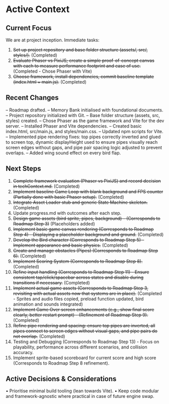 # Active Context

## Current Focus
We are at project inception. Immediate tasks:

1. ~~Set up project repository and base folder structure (assets/, src/, styles/).~~ (Completed)
2. ~~Evaluate Phaser vs PixiJS; create a simple proof-of-concept canvas with each to measure performance footprint and ease of use.~~ (Completed - Chose Phaser with Vite)
3. ~~Choose framework, install dependencies, commit baseline template (index.html + main.js).~~ (Completed)

## Recent Changes
– Roadmap drafted.
– Memory Bank initialised with foundational documents.
– Project repository initialized with Git.
– Base folder structure (assets, src, styles) created.
– Chose Phaser as the game framework and Vite for the dev server.
– Installed Phaser and Vite dependencies.
– Created basic index.html, src/main.js, and styles/main.css.
– Updated npm scripts for Vite.
– Implemented pipe rendering fixes: top pipes correctly inverted and glued to screen top, dynamic displayHeight used to ensure pipes visually reach screen edges without gaps, and pipe pair spacing logic adjusted to prevent overlaps.
– Added wing sound effect on every bird flap.

## Next Steps
1. ~~Complete framework evaluation (Phaser vs PixiJS) and record decision in techContext.md.~~ (Completed)
2. ~~Implement baseline Game Loop with blank background and FPS counter (Partially done with basic Phaser setup).~~ (Completed)
3. ~~Integrate Asset Loader stub and generic State Machine skeleton.~~ (Completed)
4. Update progress.md with outcomes after each step.
5. ~~Design game assets (bird sprite, pipes, background) - (Corresponds to Roadmap Step 3)~~ (Placeholders added)
6. ~~Implement basic game canvas rendering (Corresponds to Roadmap Step 4) - Displaying a placeholder background and ground.~~ (Completed)
7. ~~Develop the Bird character (Corresponds to Roadmap Step 5) - Implement appearance and basic physics.~~ (Completed)
8. ~~Create and manage obstacles (Pipes) (Corresponds to Roadmap Step 6).~~ (Completed)
9. ~~Implement Scoring System (Corresponds to Roadmap Step 8).~~ (Completed)
10. ~~Refine input handling (Corresponds to Roadmap Step 11) - Ensure consistent tap/click/spacebar across states and disable during transitions if necessary.~~ (Completed)
11. ~~Implement actual game assets (Corresponds to Roadmap Step 3, revisiting with actual assets now that systems are in place).~~ (Completed - Sprites and audio files copied, preload function updated, bird animation and sounds integrated)
12. ~~Implement Game Over screen enhancements (e.g., show final score clearly, better restart prompt) - (Refinement of Roadmap Step 9).~~ (Completed)
13. ~~Refine pipe rendering and spacing: ensure top pipes are inverted, all pipes connect to screen edges without visual gaps, and pipe pairs do not overlap.~~ (Completed)
14. Testing and Debugging (Corresponds to Roadmap Step 13) - Focus on playability, performance across different scenarios, and collision accuracy.
15. Implement sprite-based scoreboard for current score and high score (Corresponds to Roadmap Step 8 refinement).

## Active Decisions & Considerations
• Prioritise minimal build tooling (lean towards Vite).
• Keep code modular and framework-agnostic where practical in case of future engine swap. 